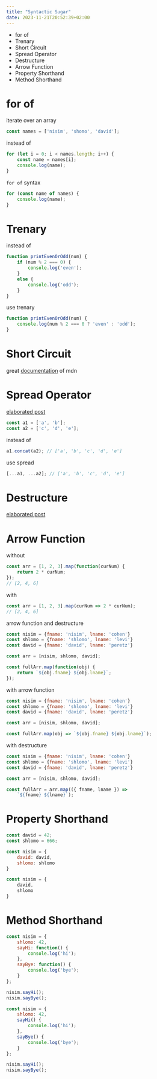 ```yaml
---
title: "Syntactic Sugar"
date: 2023-11-21T20:52:39+02:00
---
```


- for of
- Trenary
- Short Circuit
- Spread Operator
- Destructure
- Arrow Function
- Property Shorthand
- Method Shorthand

# for of

iterate over an array

```javascript
const names = ['nisim', 'shomo', 'david'];
```

instead of

```javascript
for (let i = 0; i < names.length; i++) {
	const name = names[i];
	console.log(name);
}
```

`for of` syntax

```javascript
for (const name of names) {
	console.log(name);
}
```

# Trenary

instead of

```javascript
function printEvenOrOdd(num) {
	if (num % 2 === 0) {
		console.log('even');
	}
	else {
		console.log('odd');
	}
}
```

use trenary

```javascript
function printEvenOrOdd(num) {
	console.log(num % 2 === 0 ? 'even' : 'odd');
}
```

# Short Circuit

great
[documentation](https://developer.mozilla.org/en-US/docs/Web/JavaScript/Reference/Operators/Logical_AND#short-circuit_evaluation)
of mdn

# Spread Operator

[elaborated post](/post/js/spread)

```javascript
const a1 = ['a', 'b'];
const a2 = ['c', 'd', 'e'];
```

instead of

```javascript
a1.concat(a2); // ['a', 'b', 'c', 'd', 'e']
```

use spread

```javascript
[...a1, ...a2]; // ['a', 'b', 'c', 'd', 'e']
```

# Destructure

[elaborated post](/post/js/destructure)

# Arrow Function

without

```javascript
const arr = [1, 2, 3].map(function(curNum) {
	return 2 * curNum;
});
// [2, 4, 6]
```

with

```javascript
const arr = [1, 2, 3].map(curNum => 2 * curNum);
// [2, 4, 6]
```

arrow function and destructure

```javascript
const nisim = {fname: 'nisim', lname: 'cohen'}
const shlomo = {fname: 'shlomo', lname: 'levi'}
const david = {fname: 'david', lname: 'peretz'}

const arr = [nisim, shlomo, david];

const fullArr.map(function(obj) {
	return `${obj.fname} ${obj.lname}`;
});
```

with arrow function

```javascript
const nisim = {fname: 'nisim', lname: 'cohen'}
const shlomo = {fname: 'shlomo', lname: 'levi'}
const david = {fname: 'david', lname: 'peretz'}

const arr = [nisim, shlomo, david];

const fullArr.map(obj => `${obj.fname} ${obj.lname}`);
```

with destructure

```javascript
const nisim = {fname: 'nisim', lname: 'cohen'}
const shlomo = {fname: 'shlomo', lname: 'levi'}
const david = {fname: 'david', lname: 'peretz'}

const arr = [nisim, shlomo, david];

const fullArr = arr.map(({ fname, lname }) =>
	`${fname} ${lname}`);
```

# Property Shorthand

```javascript
const david = 42;
const shlomo = 666;
```

```javascript
const nisim = {
	david: david,
	shlomo: shlomo
}
```

```javascript
const nisim = {
	david,
	shlomo
}
```

# Method Shorthand

```javascript
const nisim = {
	shlomo: 42,
	sayHi: function() {
		console.log('hi');
	},
	sayBye: function() {
		console.log('bye');
	}
};

nisim.sayHi();
nisim.sayBye();
```

```javascript
const nisim = {
	shlomo: 42,
	sayHi() {
		console.log('hi');
	},
	sayBye() {
		console.log('bye');
	}
};

nisim.sayHi();
nisim.sayBye();
```
